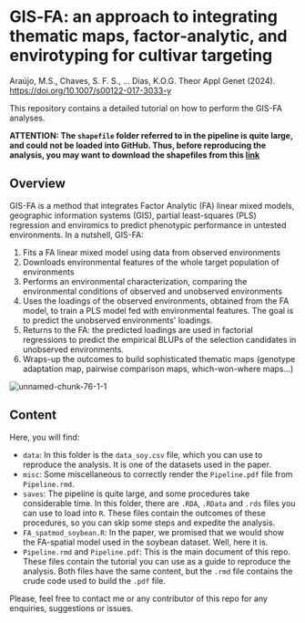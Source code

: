 # GIS‑FA: an approach to integrating thematic maps, factor‑analytic, and envirotyping for cultivar targeting

Araújo, M.S., Chaves, S. F. S., ... Dias, K.O.G. Theor Appl Genet (2024). [https://doi.org/10.1007/s00122-017-3033-y
](https://doi.org/10.1007/s00122-024-04579-z)

This repository contains a detailed tutorial on how to perform the GIS-FA analyses.

**ATTENTION: The `shapefile` folder referred to in the pipeline is quite large, and could not be loaded into GitHub. Thus, before reproducing the analysis, you may want to download the shapefiles from this [link](https://drive.google.com/drive/u/1/folders/1dshP1ZI1pWBNJMa4foX_nGwb-nQub__d)**

## Overview

GIS-FA is a method that integrates Factor Analytic (FA) linear mixed models, geographic information systems (GIS), partial least-squares (PLS) regression and enviromics to predict phenotypic performance in untested environments. In a nutshell, GIS-FA:

1. Fits a FA linear mixed model using data from observed environments
2. Downloads environmental features of the whole target population of environments
3. Performs an environmental characterization, comparing the environmental conditions of observed and unobserved environments
4. Uses the loadings of the observed environments, obtained from the FA model, to train a PLS model fed with environmental features. The goal is to predict the unobserved environments' loadings.
5. Returns to the FA: the predicted loadings are used in factorial regressions to predict the empirical BLUPs of the selection candidates in unobserved environments.
6. Wraps-up the outcomes to build sophisticated thematic maps (genotype adaptation map, pairwise comparison maps, which-won-where maps...)

![unnamed-chunk-76-1-1](https://github.com/Kaio-Olimpio/GIS-FA/assets/101746579/6bc2ecbe-163c-4728-ab49-0150338d47ab)

## Content

Here, you will find: 

- `data`: In this folder is the `data_soy.csv` file, which you can use to reproduce the analysis. It is one of the datasets used in the paper.
- `misc`: Some miscellaneous to correctly render the `Pipeline.pdf` file from `Pipeline.rmd`. 
- `saves`: The pipeline is quite large, and some procedures take considerable time. In this folder, there are `.RDA`, `.RData` and `.rds` files you can use to load into `R`. These files contain the outcomes of these procedures, so you can skip some steps and expedite the analysis.
- `FA_spatmod_soybean.R`: In the paper, we promised that we would show the FA-spatial model used in the soybean dataset. Well, here it is.
- `Pipeline.rmd` and `Pipeline.pdf`: This is the main document of this repo. These files contain the tutorial you can use as a guide to reproduce the analysis. Both files have the same content, but the `.rmd` file contains the crude code used to build the `.pdf` file. 

Please, feel free to contact me or any contributor of this repo for any enquiries, suggestions or issues. 


